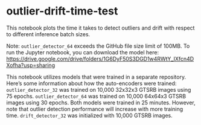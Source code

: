 # outlier-drift-time-test

This notebook plots the time it takes to detect outliers and drift with respect to different inference batch sizes.

Note: `outlier_detector_64` exceeds the GitHub file size limit of 100MB. To run the Jupyter notebook, you can download the model here: https://drive.google.com/drive/folders/1G6DyF50S3DGD1w4RWtY_IXfcn4DXofha?usp=sharing

This notebook utilizes models that were trained in a separate repository. Here’s some information about how the auto-encoders were trained: `outlier_detector_32` was trained on 10,000 32x32x3 GTSRB images using 75 epochs. `outlier_detector_64` was trained on 10,000 64x64x3 GTSRB images using 30 epochs. Both models were trained in 25 minutes. However, note that outlier detection performance will increase with more training time. `drift_detector_32` was initialized with 10,000 GTSRB images.
